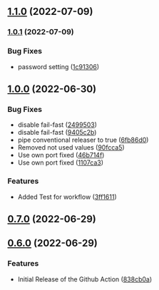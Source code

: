 ## [1.1.0](https://github.com/MongoCamp/mongodb-github-action/compare/1.0.1...1.1.0) (2022-07-09)

### [1.0.1](https://github.com/MongoCamp/mongodb-github-action/compare/1.0.0...1.0.1) (2022-07-09)


### Bug Fixes

* password setting ([1c91306](https://github.com/MongoCamp/mongodb-github-action/commit/1c913061c9844f84d06c7fb91648ede447fb4d02))

## [1.0.0](https://github.com/MongoCamp/mongodb-github-action/compare/0.7.0...1.0.0) (2022-06-30)


### Bug Fixes

* disable fail-fast ([2499503](https://github.com/MongoCamp/mongodb-github-action/commit/24995038451fc0efc110b06b9c2ba83f706a20e7))
* disable fail-fast ([9405c2b](https://github.com/MongoCamp/mongodb-github-action/commit/9405c2b0e18c152764a05382196eb0db869d5fca))
* pipe conventional releaser to true ([6fb86d0](https://github.com/MongoCamp/mongodb-github-action/commit/6fb86d09d29a933fc5e07f632bf1da46d5a11fd4))
* Removed not used values ([90fcca5](https://github.com/MongoCamp/mongodb-github-action/commit/90fcca5babcd13f0e609c593d5e13670eb1544ce))
* Use own port fixed ([46b714f](https://github.com/MongoCamp/mongodb-github-action/commit/46b714fcb2aad662bca5ebb8c8481f8e55454d91))
* Use own port fixed ([1107ca3](https://github.com/MongoCamp/mongodb-github-action/commit/1107ca385635ec114bd95ee3f9188b8312adc0a1))


### Features

* Added Test for workflow ([3ff1611](https://github.com/MongoCamp/mongodb-github-action/commit/3ff1611a06be7e83cf0289492d04a98263cef5d4))

## [0.7.0](https://github.com/MongoCamp/mongodb-github-action/compare/0.6.0...0.7.0) (2022-06-29)

## [0.6.0](https://github.com/MongoCamp/mongodb-github-action/compare/0.5.0...0.6.0) (2022-06-29)


### Features

* Initial Release of the Github Action ([838cb0a](https://github.com/MongoCamp/mongodb-github-action/commit/838cb0a82f3401e35d12f6447c81c52e0f6484c1))

